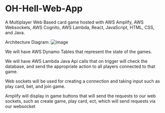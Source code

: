 # OH-Hell-Web-App
A Multiplayer Web Based card game hosted with AWS Amplify, AWS Websockets, AWS Cognito, AWS Lambda, React, JavaScript, HTML, CSS, and Java.

Architecture Diagram:
![image](https://github.com/user-attachments/assets/f53b9fa9-d553-4100-b21a-804cc2cde743)

We will have AWS Dynamo Tables that represent the state of the games.


We will have AWS Lambda Java Api calls that on trigger will check the database, and send the appropriate action to all players connected to that game.

Web sockets will be used for creating a connection and taking input such as play card, bet, and join game.

Amplify will display in game buttons that will send the requests to our web sockets, such as create game, play card, ect, which will send requests via our websocket
